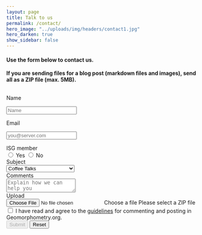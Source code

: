 ```yaml
---
layout: page
title: Talk to us
permalink: /contact/
hero_image: "../uploads/img/headers/contact1.jpg"
hero_darken: true
show_sidebar: false
---
```



#### Use the form below to contact us.  

**If you are sending files for a blog post (markdown files and images), send all as a ZIP file (max. 5MB).**  
<br>

<div class="block">

<form target="_blank" action="https://formsubmit.co/31775363d5b65b3d5ab0d32bb37c6234" method="POST"  enctype="multipart/form-data">
<!-- <input type="hidden" name="_next" value="https://yourdomain.co/thanks.html"> -->
<input type="hidden" name="_subject" value="[Geomorphometry.org] CONTACT - new form submitted!">
<input type="hidden" name="_template" value="table">
<!-- <input type="hidden" name="_cc" value="another@email.com"> -->
<input type="hidden" name="_autoresponse" value="Thank you for contacting the International Society for Geomorphometry.">



<div class="field is-horizontal">
  <div class="field-label is-normal">
    <label class="label">Name</label>
  </div>
  <div class="field-body">
    <div class="field  is-expanded">
      <p class="control is-expanded has-icons-left">
        <input class="input" name="name" id="name" type="text" placeholder="Name" required>
        <span class="icon is-small is-left">
          <i class="fas fa-user"></i>
        </span>
      </p>
    </div>
  </div>
</div>


<div class="field is-horizontal">
  <div class="field-label is-normal">
    <label class="label">Email</label>
  </div>
  <div class="field-body">
    <div class="field  is-expanded">
      <p class="control is-expanded has-icons-left">
        <input class="input" type="email" name="email" placeholder="you@server.com" required>
        <span class="icon is-small is-left">
          <i class="fas fa-envelope"></i>
        </span>
      </p>
    </div>
  </div>
</div>


<div class="field is-horizontal">
  <div class="field-label">
    <label class="label">ISG member</label>
  </div>
  <div class="field-body">
    <div class="field is-narrow">
      <div class="control">
        <label class="radio">
          <input type="radio" name="member" value="yes">
          Yes
        </label>
        <label class="radio">
          <input type="radio" name="member" value="no">
          No
        </label>
      </div>
    </div>
  </div>
</div>


<div class="field is-horizontal">
  <div class="field-label is-normal">
    <label class="label">Subject</label>
  </div>
  <div class="field-body">
    <div class="field is-narrow">
      <div class="control">
        <div class="select is-fullwidth"  name="subject">
          <select>
            <option>Coffee Talks</option>
            <option>Blog post (announcement)</option>
            <option>Blog post (script/dataset)</option>
            <option>Other</option>
            </select>
        </div>
      </div>
    </div>
  </div>
</div>


<div class="field is-horizontal">
  <div class="field-label is-normal">
    <label class="label">Comments</label>
  </div>
  <div class="field-body">
    <div class="field">
      <div class="control">
        <textarea class="textarea" placeholder="Explain how we can help you"  name="comments"></textarea>
      </div>
    </div>
  </div>
</div>


<div class="field is-horizontal">
  <div class="field-label">
    <label class="label">Upload</label>
  </div>
  <div class="field-body">
  <div id="fileUploader" class="file has-name is-fullwidth">
    <label class="file-label">
      <input id="attachment" class="file-input" type="file" name="attachment" accept="application/zip">
      <span class="file-cta">
        <span class="file-icon">
          <i class="fas fa-upload"></i>
        </span>
        <span class="file-label">
          Choose a file
        </span>
      </span>
      <span class="file-name">
        Please select a ZIP file
      </span>
    </label>
  </div>
  </div>
  </div>


<div class="field is-horizontal">
  <div class="field-label">
    <!-- Left empty for spacing -->
  </div>
  <div class="field-body">
    <div class="field">
    <label class="checkbox">
      <input type="checkbox" id="check" name="check_agree" onclick="toggle_submit()" >
      I have read and agree to the <a href="{{site.baseurl}}/guidelines">guidelines</a> for commenting and posting in Geomorphometry.org.
    </label>
    </div>
  </div>
</div>
  

<div class="field is-horizontal">
  <div class="field-label">
    <!-- Left empty for spacing -->
  </div>
  <div class="field-body">
    <div class="field">
        <input class="button" type="submit" id="submit" value="Submit" disabled/>
        <input class="button" type="reset" id="reset" value="Reset">
    </div>
  </div>
</div>


</form>
</div>

<!-- ------------------------------------------------------------ -->



<script>
const ckbox = document.getElementById('check');
const submt = document.getElementById('submit');
const fupr = document.getElementById('fileUploader');
const rst = document.getElementById('reset');
const fileInput = document.querySelector('#fileUploader input[type=file]');


function toggle_submit() {
  if (ckbox.checked == true) {
    // checkbox is checked
    submt.disabled = false;
  } else {
    // checkbox is not checked.
    submt.disabled = true;
  }
}


rst.onclick = () => {
  const fileName = document.querySelector('#fileUploader .file-name');
  fupr.setAttribute("class", "file has-name is-fullwidth")
  fileName.textContent = "Please select a ZIP file";
}

fileInput.onchange = () => {
  if (fileInput.files.length > 0) {
    const fileName = document.querySelector('#fileUploader .file-name');
    if ( /\.(zip)$/i.test(fileInput.files[0].name) === false ) { 
      alert("not a ZIP file!")
      fupr.setAttribute("class", "file has-name is-fullwidth is-warning")
      fileName.textContent = "Please select a ZIP file";
    } else {
      // alert("ok!")
      fileName.textContent = fileInput.files[0].name;
    }
  }
}



</script>



<!-- [https://docs.google.com/forms/d/e/1FAIpQLSdIAXFnc\_ELwuMN0c-AGZn-Nf874XesjqF1B79gBi5JjSqzTA/viewform?usp=sf\_link](https://docs.google.com/forms/d/e/1FAIpQLSdIAXFnc_ELwuMN0c-AGZn-Nf874XesjqF1B79gBi5JjSqzTA/viewform?usp=sf_link) -->
